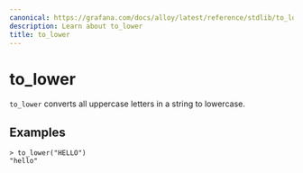 ```yaml
---
canonical: https://grafana.com/docs/alloy/latest/reference/stdlib/to_lower/
description: Learn about to_lower
title: to_lower
---
```


# to_lower

`to_lower` converts all uppercase letters in a string to lowercase.

## Examples

```river
> to_lower("HELLO")
"hello"
```
